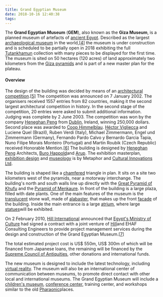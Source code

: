 ```yaml
---
title: Grand Egyptian Museum
date: 2018-10-16 12:40:38
tags:
---
```

The **Grand Egyptian Museum** (**GEM**), also known as the **Giza Museum**, is a planned museum of artefacts of [ancient Egypt](https://en.wikipedia.org/wiki/Ancient_Egypt). Described as the largest [archaeological museum](https://en.wikipedia.org/wiki/Archaeological_museum) in the world,[[4\]](https://en.wikipedia.org/wiki/Grand_Egyptian_Museum#cite_note-4) the museum is under construction and is scheduled to be partially open in 2018 exhibiting the full [Tutankhamun](https://en.wikipedia.org/wiki/Tutankhamun) collection with many pieces to be displayed for the first time. The museum is sited on 50 hectares (120 acres) of land approximately two kilometers from the [Giza pyramids](https://en.wikipedia.org/wiki/Giza_pyramids) and is part of a new master plan for the plateau.

#### Overview

The design of the building was decided by means of an [architectural competition](https://en.wikipedia.org/wiki/Architectural_competition).[[5\]](https://en.wikipedia.org/wiki/Grand_Egyptian_Museum#cite_note-Competition-5) The competition was announced on 7 January 2002. The organisers received 1557 entries from 82 countries, making it the second largest architectural competition in history. In the second stage of the competition, 20 entries were asked to submit additional information. Judging was complete by 2 June 2003. The competition was won by the company [Heneghan Peng](https://en.wikipedia.org/wiki/Heneghan_Peng) from [Dublin](https://en.wikipedia.org/wiki/Dublin), Ireland, winning 250,000 dollars. Second place was awarded to [Coop Himmelblau](https://en.wikipedia.org/wiki/Coop_Himmelblau). [Héctor Vigliecca](https://en.wikipedia.org/wiki/H%C3%A9ctor_Vigliecca) and Luciene Quel (Brazil), Ruben Verdi (Italy), Michael Zimmermann, Engel und Zimmermann (Germany), Fernando Pardo Calvo y Bernardo Garcia Tapia, Nuno Filipe Morais Monteiro (Portugal) and Martin Roubik (Czech Republic) received Honorable Mention.[[6\]](https://en.wikipedia.org/wiki/Grand_Egyptian_Museum#cite_note-6) The building is designed by [Heneghan Peng](https://en.wikipedia.org/wiki/Heneghan_Peng) Architects, [Buro Happold](https://en.wikipedia.org/wiki/Buro_Happold)and [Arup](https://en.wikipedia.org/wiki/Arup_Group_Limited). The exhibition masterplan, [exhibition design](https://en.wikipedia.org/wiki/Exhibition_design) and [museology](https://en.wikipedia.org/wiki/Museology) is by Metaphor and [Cultural Innovations Ltd](https://en.wikipedia.org/w/index.php?title=Cultural_Innovations_Ltd&action=edit&redlink=1).

The building is shaped like a [chamfered](https://en.wikipedia.org/wiki/Chamfer) triangle in plan. It sits on a site two kilometers west of the pyramids, near a motorway interchange. The building's north and south walls line up directly with the [Great Pyramid of Khufu](https://en.wikipedia.org/wiki/Great_Pyramid_of_Khufu) and the [Pyramid of Menkaure](https://en.wikipedia.org/wiki/Pyramid_of_Menkaure). In front of the building is a large plaza, filled with date plants. One of the main features of the museum is the [translucent](https://en.wikipedia.org/wiki/Translucent) stone wall, made of [alabaster](https://en.wikipedia.org/wiki/Alabaster), that makes up the front [facade](https://en.wikipedia.org/wiki/Facade) of the building. Inside the main entrance is a large [atrium](https://en.wikipedia.org/wiki/Atrium_(architecture)), where large [statues](https://en.wikipedia.org/wiki/Statues)will be exhibited.

On 2 February 2010, [Hill International](https://en.wikipedia.org/wiki/Hill_International) announced that [Egypt's Ministry of Culture](https://en.wikipedia.org/wiki/Ministry_of_Culture_(Egypt)) had signed a contract with a joint venture of [Hill](https://en.wikipedia.org/wiki/Hill_International)and EHAF Consulting Engineers to provide project management services during the design and construction of the Grand Egyptian Museum.[[7\]](https://en.wikipedia.org/wiki/Grand_Egyptian_Museum#cite_note-7)

The total estimated project cost is US$ 550m, US$ 300m of which will be financed from Japanese loans, the remaining will be financed by the [Supreme Council of Antiquities](https://en.wikipedia.org/wiki/Supreme_Council_of_Antiquities), other donations and international funds.

The new museum is designed to include the latest technology, including [virtual reality](https://en.wikipedia.org/wiki/Virtual_reality). The museum will also be an international center of communication between museums, to promote direct contact with other local and international museums. The Grand Egyptian Museum will include a [children's museum](https://en.wikipedia.org/wiki/Children%27s_museum), [conference center](https://en.wikipedia.org/wiki/Conference_center), training center, and workshops similar to the old [Pharaonic](https://en.wikipedia.org/wiki/Pharaonic)places.